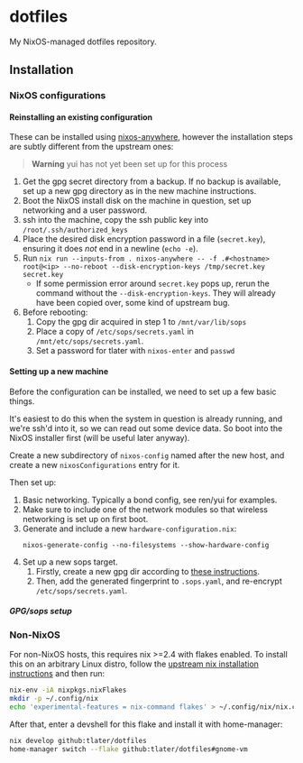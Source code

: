 # dotfiles

My NixOS-managed dotfiles repository.

## Installation

### NixOS configurations

#### Reinstalling an existing configuration

These can be installed using
[nixos-anywhere](https://github.com/numtide/nixos-anywhere/), however
the installation steps are subtly different from the upstream ones:

> **Warning**
> yui has not yet been set up for this process

1. Get the gpg secret directory from a backup. If no backup is
   available, set up a new gpg directory as in the new machine
   instructions.
2. Boot the NixOS install disk on the machine in question, set up
   networking and a user password.
3. ssh into the machine, copy the ssh public key into
   `/root/.ssh/authorized_keys`
4. Place the desired disk encryption password in a file
   (`secret.key`), ensuring it does *not* end in a newline (`echo -e`).
5. Run `nix run --inputs-from . nixos-anywhere -- -f .#<hostname> root@<ip> --no-reboot --disk-encryption-keys /tmp/secret.key secret.key`
   - If some permission error around `secret.key` pops up, rerun the
     command without the `--disk-encryption-keys`. They will already
     have been copied over, some kind of upstream bug.
6. Before rebooting:
   1. Copy the gpg dir acquired in step 1 to `/mnt/var/lib/sops`
   2. Place a copy of `/etc/sops/secrets.yaml` in `/mnt/etc/sops/secrets.yaml`.
   3. Set a password for tlater with `nixos-enter` and `passwd`

#### Setting up a new machine

Before the configuration can be installed, we need to set up a few
basic things.

It's easiest to do this when the system in question is already
running, and we're ssh'd into it, so we can read out some device
data. So boot into the NixOS installer first (will be useful later
anyway).

Create a new subdirectory of `nixos-config` named after the new host,
and create a new `nixosConfigurations` entry for it.

Then set up:

1. Basic networking. Typically a bond config, see ren/yui for
   examples.
2. Make sure to include one of the network modules so that wireless
   networking is set up on first boot.
3. Generate and include a new `hardware-configuration.nix`:
    ```console
    nixos-generate-config --no-filesystems --show-hardware-config
    ```
4. Set up a new sops target.
   1. Firstly, create a new gpg dir according to [these
      instructions](https://github.com/Mic92/sops-nix#use-with-gpg-instead-of-ssh-keys).
   2. Then, add the generated fingerprint to `.sops.yaml`, and
      re-encrypt `/etc/sops/secrets.yaml`.

##### GPG/sops setup

### Non-NixOS

For non-NixOS hosts, this requires nix >=2.4 with flakes enabled. To
install this on an arbitrary Linux distro, follow the [upstream nix
installation instructions](https://nixos.org/download.html) and then
run:

```bash
nix-env -iA nixpkgs.nixFlakes
mkdir -p ~/.config/nix
echo 'experimental-features = nix-command flakes' > ~/.config/nix/nix.conf
```

After that, enter a devshell for this flake and install it with
home-manager:

```bash
nix develop github:tlater/dotfiles
home-manager switch --flake github:tlater/dotfiles#gnome-vm
```
